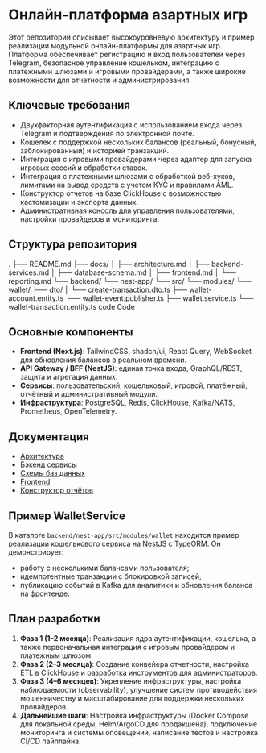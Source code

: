     
# Онлайн-платформа азартных игр

Этот репозиторий описывает высокоуровневую архитектуру и пример реализации модульной онлайн-платформы для азартных игр. Платформа обеспечивает регистрацию и вход пользователей через Telegram, безопасное управление кошельком, интеграцию с платежными шлюзами и игровыми провайдерами, а также широкие возможности для отчетности и администрирования.

## Ключевые требования
- Двухфакторная аутентификация с использованием входа через Telegram и подтверждения по электронной почте.
- Кошелек с поддержкой нескольких балансов (реальный, бонусный, заблокированный) и историей транзакций.
- Интеграция с игровыми провайдерами через адаптер для запуска игровых сессий и обработки ставок.
- Интеграция с платежными шлюзами с обработкой веб-хуков, лимитами на вывод средств с учетом KYC и правилами AML.
- Конструктор отчетов на базе ClickHouse с возможностью кастомизации и экспорта данных.
- Административная консоль для управления пользователями, настройки провайдеров и мониторинга.

## Структура репозитория

  

.
├── README.md
├── docs/
│ ├── architecture.md
│ ├── backend-services.md
│ ├── database-schema.md
│ ├── frontend.md
│ └── reporting.md
└── backend/
└── nest-app/
└── src/
└── modules/
└── wallet/
├── dto/
│ └── create-transaction.dto.ts
├── wallet-account.entity.ts
├── wallet-event.publisher.ts
├── wallet.service.ts
└── wallet-transaction.entity.ts
code Code

    
## Основные компоненты

- **Frontend (Next.js)**: TailwindCSS, shadcn/ui, React Query, WebSocket для обновления балансов в реальном времени.
- **API Gateway / BFF (NestJS)**: единая точка входа, GraphQL/REST, защита и агрегация данных.
- **Сервисы**: пользовательский, кошельковый, игровой, платёжный, отчётный и административный модули.
- **Инфраструктура**: PostgreSQL, Redis, ClickHouse, Kafka/NATS, Prometheus, OpenTelemetry.

## Документация

- [Архитектура](docs/architecture.md)
- [Бэкенд сервисы](docs/backend-services.md)
- [Схемы баз данных](docs/database-schema.md)
- [Frontend](docs/frontend.md)
- [Конструктор отчётов](docs/reporting.md)

## Пример WalletService

В каталоге `backend/nest-app/src/modules/wallet` находится пример реализации кошелькового сервиса на NestJS с TypeORM. Он демонстрирует:

- работу с несколькими балансами пользователя;
- идемпотентные транзакции с блокировкой записей;
- публикацию событий в Kafka для аналитики и обновления баланса на фронтенде.

## План разработки

1.  **Фаза 1 (1–2 месяца)**: Реализация ядра аутентификации, кошелька, а также первоначальная интеграция с игровым провайдером и платежным шлюзом.
2.  **Фаза 2 (2–3 месяца)**: Создание конвейера отчетности, настройка ETL в ClickHouse и разработка инструментов для администраторов.
3.  **Фаза 3 (4–6 месяцев)**: Укрепление инфраструктуры, настройка наблюдаемости (observability), улучшение систем противодействия мошенничеству и масштабирование для поддержки нескольких провайдеров.
4.  **Дальнейшие шаги**: Настройка инфраструктуры (Docker Compose для локальной среды, Helm/ArgoCD для продакшена), подключение мониторинга и системы оповещений, написание тестов и настройка CI/CD пайплайна.

  